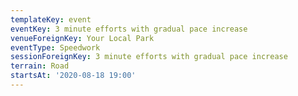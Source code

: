 ```yaml
---
templateKey: event
eventKey: 3 minute efforts with gradual pace increase
venueForeignKey: Your Local Park
eventType: Speedwork
sessionForeignKey: 3 minute efforts with gradual pace increase
terrain: Road
startsAt: '2020-08-18 19:00'
---
```

